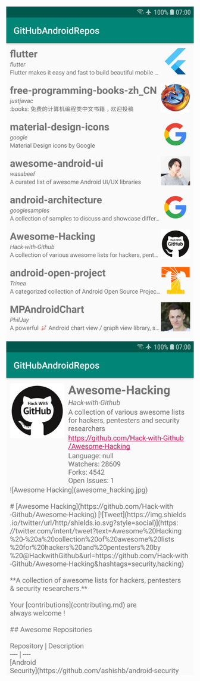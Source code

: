 ![alt text](https://raw.githubusercontent.com/cristidclxvi/GitHubAndroidRepos/master/Screenshots/ss1.jpg)
![alt text](https://raw.githubusercontent.com/cristidclxvi/GitHubAndroidRepos/master/Screenshots/ss2.jpg)